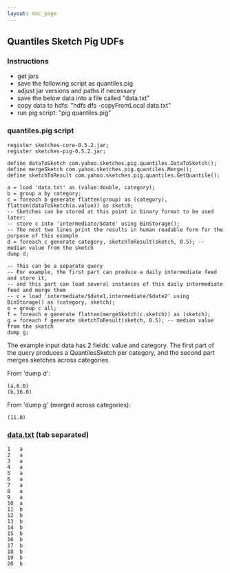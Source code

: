 ```yaml
---
layout: doc_page
---
```


## Quantiles Sketch Pig UDFs

### Instructions

* get jars
* save the following script as quantiles.pig
* adjust jar versions and paths if necessary
* save the below data into a file called "data.txt"
* copy data to hdfs: "hdfs dfs -copyFromLocal data.txt"
* run pig script: "pig quantiles.pig"

### quantiles.pig script

    register sketches-core-0.5.2.jar;
    register sketches-pig-0.5.2.jar;

    define dataToSketch com.yahoo.sketches.pig.quantiles.DataToSketch();
    define mergeSketch com.yahoo.sketches.pig.quantiles.Merge();
    define sketchToResult com.yahoo.sketches.pig.quantiles.GetQuantile();

    a = load 'data.txt' as (value:double, category);
    b = group a by category;
    c = foreach b generate flatten(group) as (category), flatten(dataToSketch(a.value)) as sketch;
    -- Sketches can be stored at this point in binary format to be used later:
    -- store c into 'intermediate/$date' using BinStorage();
    -- The next two lines print the results in human readable form for the purpose of this example
    d = foreach c generate category, sketchToResult(sketch, 0.5); -- median value from the sketch
    dump d;

    -- This can be a separate query
    -- For example, the first part can produce a daily intermediate feed and store it,
    -- and this part can load several instances of this daily intermediate feed and merge them
    -- c = load 'intermediate/$date1,intermediate/$date2' using BinStorage() as (category, sketch);
    e = group c all;
    f = foreach e generate flatten(mergeSketch(c.sketch)) as (sketch);
    g = foreach f generate sketchToResult(sketch, 0.5); -- median value from the sketch
    dump g;

The example input data has 2 fields: value and category. The first part of the query produces a QuantilesSketch per category, and the second part merges sketches across categories.

From 'dump d':

    (a,6.0)
    (b,16.0)

From 'dump g' (merged across categories):

    (11.0)

### [data.txt](data.txt) (tab separated)
    1	a
    2	a
    3	a
    4	a
    5	a
    6	a
    7	a
    8	a
    9	a
    10	a
    11	b
    12	b
    13	b
    14	b
    15	b
    16	b
    17	b
    18	b
    19	b
    20	b
